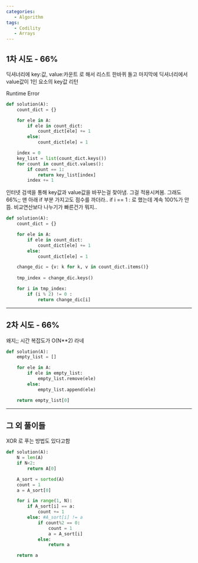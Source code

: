 ```yaml
---
categories: 
   - Algorithm
tags:
   - Codility
   - Arrays
---
```


## 1차 시도 - 66%
딕셔너리에 key:값, value:카운트 로 해서 리스트 한바퀴 돌고 마지막에 딕셔너리에서 value값이 1인 요소의 key값 리턴

Runtime Error
```python
def solution(A):
    count_dict = {}

    for ele in A:
        if ele in count_dict:
            count_dict[ele] += 1
        else:
            count_dict[ele] = 1

    index = 0
    key_list = list(count_dict.keys())
    for count in count_dict.values():
        if count == 1:
            return key_list[index]
        index += 1
```
인터넷 검색을 통해 key값과 value값을 바꾸는걸 찾아냄. 그걸 적용시켜봄. 그래도 66%;; 
맨 아래 if 부분 가지고도 점수를 까더라.. if i == 1 : 로 했는데 계속 100%가 안뜸.  비교연산보다 나누기가 빠른건가 뭐지..

```python
def solution(A):
    count_dict = {}

    for ele in A:
        if ele in count_dict:
            count_dict[ele] += 1
        else:
            count_dict[ele] = 1

    change_dic = {v: k for k, v in count_dict.items()}
    
    tmp_index = change_dic.keys()

    for i in tmp_index:
        if (i % 2) != 0 :
            return change_dic[i]
```
---
## 2차 시도 - 66%
왜지;;  시간 복잡도가 O(N**2) 라네
```python
def solution(A):
    empty_list = []

    for ele in A:
        if ele in empty_list:
            empty_list.remove(ele)
        else:
            empty_list.append(ele)

    return empty_list[0]
```
---
## 그 외 풀이들
XOR 로 푸는 방법도 있다고함
```python
def solution(A):
    N = len(A)
    if N<2:
        return A[0]

    A_sort = sorted(A)
    count = 1
    a = A_sort[0]

    for i in range(1, N):
        if A_sort[i] == a:
            count += 1
        else: #A_sort[i] != a
            if count%2 == 0:
                count = 1
                a = A_sort[i]
            else:
                return a

    return a
```